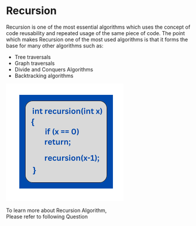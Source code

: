 <h1>Recursion</h1>

Recursion is one of the most essential algorithms which uses the concept of code reusability and repeated usage of the same piece of code.
The point which makes Recursion one of the most used algorithms is that it forms the base for many other algorithms such as:

* Tree traversals
* Graph traversals
* Divide and Conquers Algorithms
* Backtracking algorithms 

![error](Source/int.png)

To learn more about Recursion Algorithm, 
<br> Please refer to following Question
